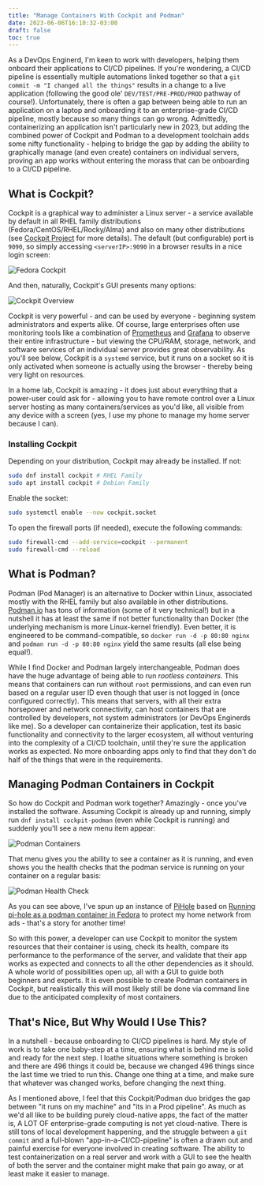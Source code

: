 ```yaml
---
title: "Manage Containers With Cockpit and Podman"
date: 2023-06-06T16:10:32-03:00
draft: false 
toc: true
---
```


As a DevOps Enginerd, I'm keen to work with developers, helping them onboard their applications to CI/CD pipelines.   If you're wondering, a CI/CD pipeline is essentially multiple automations linked together so that a `git commit -m "I changed all the things"` results in a change to a live application (following the good ole' `DEV/TEST/PRE-PROD/PROD` pathway of course!).  Unfortunately, there is often a gap between being able to run an application on a laptop and onboarding it to an enterprise-grade CI/CD pipeline, mostly because so many things can go wrong.  Admittedly, containerizing an application isn't particularly new in 2023, but adding the combined power of Cockpit and Podman to a development toolchain adds some nifty functionality - helping to bridge the gap by adding the ability to graphically manage (and even create) containers on individual servers, proving an app works without entering the morass that can be onboarding to a CI/CD pipeline.

## What is Cockpit?

Cockpit is a graphical way to administer a Linux server - a service available by default in all RHEL family distributions (Fedora/CentOS/RHEL/Rocky/Alma) and also on many other distributions (see [Cockpit Project](https://cockpit-project.org/) for more details).  The default (but configurable) port is `9090`, so simply accessing `<serverIP>:9090` in a browser results in a nice login screen:

![Fedora Cockpit](/devops/cockpit/login_screen.png)

And then, naturally, Cockpit's GUI presents many options:

![Cockpit Overview](/devops/cockpit/overview.png)

Cockpit is very powerful - and can be used by everyone - beginning system administrators and experts alike.  Of course, large enterprises often use monitoring tools like a combination of [Prometheus](https://prometheus.io) and [Grafana](https://grafana.com/) to observe their entire infrastructure - but viewing the CPU/RAM, storage, network, and software services of an individual server provides great observability.  As you'll see below, Cockpit is a `systemd` service, but it runs on a socket so it is only activated when someone is actually using the browser - thereby being very light on resources.

In a home lab, Cockpit is amazing - it does just about everything that a power-user could ask for - allowing you to have remote control over a Linux server hosting as many containers/services as you'd like, all visible from any device with a screen (yes, I use my phone to manage my home server because I can).

### Installing Cockpit

Depending on your distribution, Cockpit may already be installed.  If not:
``` bash
sudo dnf install cockpit # RHEL Family
sudo apt install cockpit # Debian Family
```

Enable the socket:
``` bash
sudo systemctl enable --now cockpit.socket
```

To open the firewall ports (if needed), execute the following commands:
``` bash
sudo firewall-cmd --add-service=cockpit --permanent
sudo firewall-cmd --reload
```

## What is Podman?

Podman (Pod Manager) is an alternative to Docker within Linux, associated mostly with the RHEL family but also available in other distributions.  [Podman.io](https://docs.podman.io/en/latest/) has tons of information (some of it very technical!) but in a nutshell it has at least the same if not better functionality than Docker (the underlying mechanism is more Linux-kernel friendly). Even better, it is engineered to be command-compatible, so `docker run -d -p 80:80 nginx` and `podman run -d -p 80:80 nginx` yield the same results (all else being equal!).

While I find Docker and Podman largely interchangeable, Podman does have the huge advantage of being able to run *rootless containers*. This means that containers can run without `root` permissions, and can even run based on a regular user ID even though that user is not logged in (once configured correctly). This means that servers, with all their extra horsepower and network connectivity, can host containers that are controlled by developers, not system administrators (or DevOps Enginerds like me).  So a developer can containerize their application, test its basic functionality and connectivity to the larger ecosystem, all without venturing into the complexity of a CI/CD toolchain, until they're sure the application works as expected.  No more onboarding apps only to find that they don't do half of the things that were in the requirements.

## Managing Podman Containers in Cockpit

So how do Cockpit and Podman work together? Amazingly - once you've installed the software.  Assuming Cockpit is already up and running, simply run `dnf install cockpit-podman` (even while Cockpit is running) and suddenly you'll see a new menu item appear:

![Podman Containers](/devops/cockpit/menu_item.png)

That menu gives you the ability to see a container as it is running, and even shows you the health checks that the podman service is running on your container on a regular basis:

![Podman Health Check](/devops/cockpit/podman_containers.png)

As you can see above, I've spun up an instance of [PiHole](https://pi-hole.net/) based on [Running pi-hole as a podman container in Fedora](https://jreypo.io/2021/03/12/running-pihole-as-a-podman-container-in-fedora/) to protect my home network from ads - that's a story for another time!  

So with this power, a developer can use Cockpit to monitor the system resources that their container is using, check its health, compare its performance to the performance of the server, and validate that their app works as expected and connects to all the other dependencies as it should.  A whole world of possibilities  open up, all with a GUI to guide both beginners and experts.  It is even possible to create Podman containers in Cockpit, but realistically this will most likely still be done via command line due to the anticipated complexity of most containers.

## That's Nice, But Why Would I Use This?

In a nutshell - because onboarding to CI/CD pipelines is hard.  My style of work is to take one baby-step at a time, ensuring what is behind me is solid and ready for the next step.  I loathe situations where something is broken and there are 496 things it could be, because we changed 496 things since the last time we tried to run this.  Change one thing at a time, and make sure that whatever was changed works, before changing the next thing.  

As I mentioned above, I feel that this Cockpit/Podman duo bridges the gap between "it runs on my machine" and "its in a Prod pipeline".  As much as we'd all like to be building purely cloud-native apps, the fact of the matter is, A LOT OF enterprise-grade computing is not yet cloud-native.  There is still tons of local development happening, and the struggle between a `git commit` and a full-blown "app-in-a-CI/CD-pipeline" is often a drawn out and painful exercise for everyone involved in creating software.  The ability to test containerization on a real server and work with a GUI to see the health of both the server and the container might make that pain go away, or at least make it easier to manage.  
